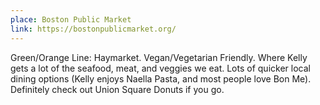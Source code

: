 ```yaml
---
place: Boston Public Market
link: https://bostonpublicmarket.org/
---
```

Green/Orange Line: Haymarket. Vegan/Vegetarian Friendly. Where Kelly gets a lot of the seafood, meat, and veggies we eat.  Lots of
quicker local dining options (Kelly enjoys Naella Pasta, and most people love Bon
Me). Definitely check out Union Square Donuts if you go.
